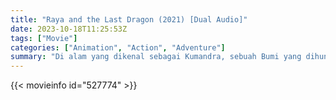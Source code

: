 ```yaml
---
title: "Raya and the Last Dragon (2021) [Dual Audio]"
date: 2023-10-18T11:25:53Z
tags: ["Movie"]
categories: ["Animation", "Action", "Adventure"]
summary: "Di alam yang dikenal sebagai Kumandra, sebuah Bumi yang dihuni oleh peradaban kuno, seorang pejuang bernama Raya bertekad untuk menemukan naga terakhir."
---
```



  <mux-player stream-type="on-demand"
  src="https://kp3d-my.sharepoint.com/personal/ryoo_kp3d_onmicrosoft_com/_layouts/15/download.aspx?share=EY1FAqup10tIqgzksBP6WWoBMX6DcYj_35_lNhgnndj1oQ" prefer-playback="mse" controls>
 
  </mux-player>
  

{{< movieinfo id="527774" >}}

  <script src="https://cdn.jsdelivr.net/npm/@mux/mux-player"></script>
  
   <script type="application/ld+json">
 {
  "@context": "https://schema.org/",
  "@type": "VideoObject",
  "name": "Raya and the Last Dragon",
  "contentUrl": "https://stream.mux.com/l34xv3wkaPN01KOm6xhYC01IbDx4MK6pU8FAU3RWPzvcg.m3u8",
  "thumbnailUrl": "https://www.themoviedb.org/t/p/original/3emtmbHAp145frh3Pps1bZCCEHY.jpg?width=314&fit_mode=preserve&time=25",
  "uploadDate": "2023-10-18T11:22:15Z",
}

</script>